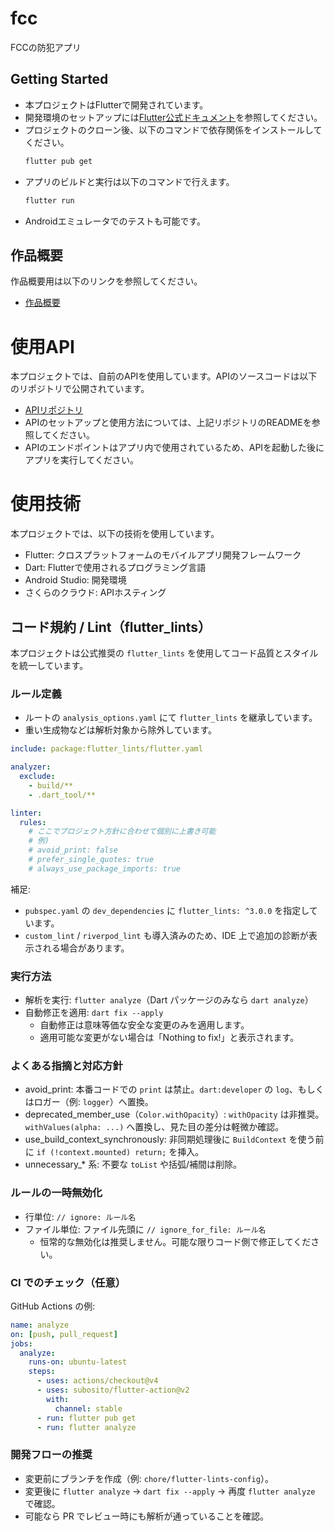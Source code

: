 # fcc

FCCの防犯アプリ

## Getting Started
- 本プロジェクトはFlutterで開発されています。
- 開発環境のセットアップには[Flutter公式ドキュメント](https://flutter.dev/docs/get-started/install)を参照してください。
- プロジェクトのクローン後、以下のコマンドで依存関係をインストールしてください。
  ```bash
  flutter pub get
  ```
- アプリのビルドと実行は以下のコマンドで行えます。
  ```bash
  flutter run
  ```  
- Androidエミュレータでのテストも可能です。 
## 作品概要
作品概要用は以下のリンクを参照してください。
- [作品概要](https://docs.google.com/document/d/1X3jv0y7Yk2b9JH1H5tY4g5Z6K8J9L0M1/edit?usp=sharing&ouid=115662785305703657490&rtpof=true&sd=true)

# 使用API
本プロジェクトでは、自前のAPIを使用しています。APIのソースコードは以下のリポジトリで公開されています。
- [APIリポジトリ](https://github.com/Protoproject-2/RealTime_Treatment_AND_Keyword_Detection.git)
- APIのセットアップと使用方法については、上記リポジトリのREADMEを参照してください。
- APIのエンドポイントはアプリ内で使用されているため、APIを起動した後にアプリを実行してください。

# 使用技術
本プロジェクトでは、以下の技術を使用しています。
- Flutter: クロスプラットフォームのモバイルアプリ開発フレームワーク
- Dart: Flutterで使用されるプログラミング言語
- Android Studio: 開発環境
- さくらのクラウド: APIホスティング

## コード規約 / Lint（flutter_lints）
本プロジェクトは公式推奨の `flutter_lints` を使用してコード品質とスタイルを統一しています。

### ルール定義
- ルートの `analysis_options.yaml` にて `flutter_lints` を継承しています。
- 重い生成物などは解析対象から除外しています。

```yaml
include: package:flutter_lints/flutter.yaml

analyzer:
  exclude:
    - build/**
    - .dart_tool/**

linter:
  rules:
    # ここでプロジェクト方針に合わせて個別に上書き可能
    # 例)
    # avoid_print: false
    # prefer_single_quotes: true
    # always_use_package_imports: true
```

補足:
- `pubspec.yaml` の `dev_dependencies` に `flutter_lints: ^3.0.0` を指定しています。
- `custom_lint` / `riverpod_lint` も導入済みのため、IDE 上で追加の診断が表示される場合があります。

### 実行方法
- 解析を実行: `flutter analyze`（Dart パッケージのみなら `dart analyze`）
- 自動修正を適用: `dart fix --apply`
  - 自動修正は意味等価な安全な変更のみを適用します。
  - 適用可能な変更がない場合は「Nothing to fix!」と表示されます。

### よくある指摘と対応方針
- avoid_print: 本番コードでの `print` は禁止。`dart:developer` の `log`、もしくはロガー（例: `logger`）へ置換。
- deprecated_member_use（`Color.withOpacity`）: `withOpacity` は非推奨。`withValues(alpha: ...)` へ置換し、見た目の差分は軽微か確認。
- use_build_context_synchronously: 非同期処理後に `BuildContext` を使う前に `if (!context.mounted) return;` を挿入。
- unnecessary_* 系: 不要な `toList` や括弧/補間は削除。

### ルールの一時無効化
- 行単位: `// ignore: ルール名`
- ファイル単位: ファイル先頭に `// ignore_for_file: ルール名`
  - 恒常的な無効化は推奨しません。可能な限りコード側で修正してください。

### CI でのチェック（任意）
GitHub Actions の例:

```yaml
name: analyze
on: [push, pull_request]
jobs:
  analyze:
    runs-on: ubuntu-latest
    steps:
      - uses: actions/checkout@v4
      - uses: subosito/flutter-action@v2
        with:
          channel: stable
      - run: flutter pub get
      - run: flutter analyze
```

### 開発フローの推奨
- 変更前にブランチを作成（例: `chore/flutter-lints-config`）。
- 変更後に `flutter analyze` → `dart fix --apply` → 再度 `flutter analyze` で確認。
- 可能なら PR でレビュー時にも解析が通っていることを確認。
